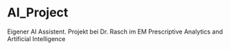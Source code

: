 # AI_Project
Eigener AI Assistent. Projekt bei Dr. Rasch im EM Prescriptive Analytics and Artificial Intelligence
